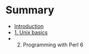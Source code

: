 # Summary

* [Introduction](README.md)
* [1. Unix basics](chapter1.md)
* 2. Programming with Perl 6

